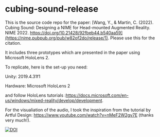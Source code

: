 # cubing-sound-release

This is the source code repo for the paper: [Wang, Y., & Martin, C. (2022). Cubing Sound: Designing a NIME for Head-mounted Augmented Reality. NIME 2022. https://doi.org/10.21428/92fbeb44.b540aa59](https://nime.pubpub.org/pub/w82of2do/release/1). Please use this for the citation.

It includes three prototypes which are presented in the paper using Microsoft HoloLens 2. 

To replicate, here is the set-up you need:

Unity: 2019.4.31f1

Hardware: Microsoft HoloLens 2

and follow HoloLens tutorials :https://docs.microsoft.com/en-us/windows/mixed-reality/develop/development.

For the visualiation of the audio, I took the inspiration from the tutorial by Artful Design: https://www.youtube.com/watch?v=nMeF2W2gv7E (thanks very much!).

[![DOI](https://zenodo.org/badge/509316036.svg)](https://zenodo.org/badge/latestdoi/509316036)
